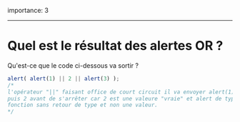 importance: 3

---

# Quel est le résultat des alertes OR ?

Qu'est-ce que le code ci-dessous va sortir ?

```js
alert( alert(1) || 2 || alert(3) ); 
/*
l'opérateur "||" faisant office de court circuit il va envoyer alert(1)
puis 2 avant de s'arrêter car 2 est une valeure "vraie" et alert de type "undefined" car c'est une 
fonction sans retour de type et non une valeur.
*/
```

